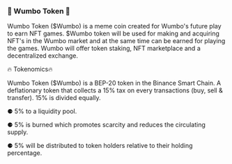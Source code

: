 ### 🚀 Wumbo Token  🚀

Wumbo Token ($Wumbo) is a meme coin created for Wumbo's future play to earn NFT games. 
$Wumbo token will be used for making and acquiring NFT's in the Wumbo market and at the
same time can be earned for playing the games. Wumbo will offer token staking, NFT marketplace
and a decentralized exchange.



🔥 Tokenomics﻿🔥

Wumbo Token ($Wumbo) is a BEP-20 token in the Binance Smart Chain. A deflationary token that 
collects a 15% tax on every transactions (buy, sell & transfer). 15% is divided equally.

⚈ 5% to a liquidity pool. 

⚈ 5% is burned which promotes scarcity and reduces the circulating supply.

⚈ 5% will be distributed to token holders relative to their holding percentage.

